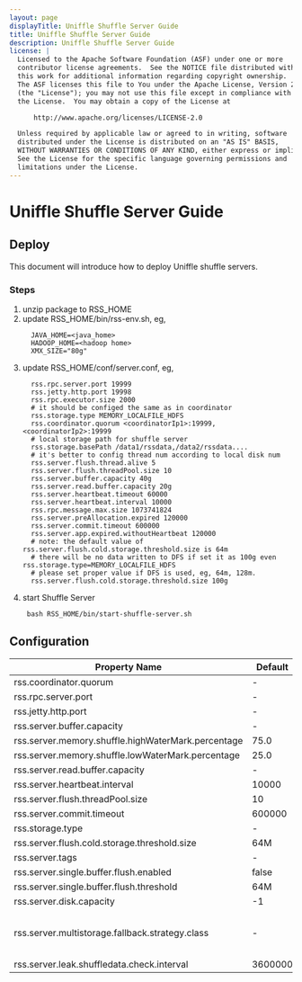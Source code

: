 ```yaml
---
layout: page
displayTitle: Uniffle Shuffle Server Guide
title: Uniffle Shuffle Server Guide
description: Uniffle Shuffle Server Guide
license: |
  Licensed to the Apache Software Foundation (ASF) under one or more
  contributor license agreements.  See the NOTICE file distributed with
  this work for additional information regarding copyright ownership.
  The ASF licenses this file to You under the Apache License, Version 2.0
  (the "License"); you may not use this file except in compliance with
  the License.  You may obtain a copy of the License at

      http://www.apache.org/licenses/LICENSE-2.0

  Unless required by applicable law or agreed to in writing, software
  distributed under the License is distributed on an "AS IS" BASIS,
  WITHOUT WARRANTIES OR CONDITIONS OF ANY KIND, either express or implied.
  See the License for the specific language governing permissions and
  limitations under the License.
---
```

# Uniffle Shuffle Server Guide

## Deploy
This document will introduce how to deploy Uniffle shuffle servers.

### Steps
1. unzip package to RSS_HOME
2. update RSS_HOME/bin/rss-env.sh, eg,
   ```
     JAVA_HOME=<java_home>
     HADOOP_HOME=<hadoop home>
     XMX_SIZE="80g"
   ```
3. update RSS_HOME/conf/server.conf, eg,
   ```
     rss.rpc.server.port 19999
     rss.jetty.http.port 19998
     rss.rpc.executor.size 2000
     # it should be configed the same as in coordinator
     rss.storage.type MEMORY_LOCALFILE_HDFS
     rss.coordinator.quorum <coordinatorIp1>:19999,<coordinatorIp2>:19999
     # local storage path for shuffle server
     rss.storage.basePath /data1/rssdata,/data2/rssdata....
     # it's better to config thread num according to local disk num
     rss.server.flush.thread.alive 5
     rss.server.flush.threadPool.size 10
     rss.server.buffer.capacity 40g
     rss.server.read.buffer.capacity 20g
     rss.server.heartbeat.timeout 60000
     rss.server.heartbeat.interval 10000
     rss.rpc.message.max.size 1073741824
     rss.server.preAllocation.expired 120000
     rss.server.commit.timeout 600000
     rss.server.app.expired.withoutHeartbeat 120000
     # note: the default value of rss.server.flush.cold.storage.threshold.size is 64m
     # there will be no data written to DFS if set it as 100g even rss.storage.type=MEMORY_LOCALFILE_HDFS
     # please set proper value if DFS is used, eg, 64m, 128m.
     rss.server.flush.cold.storage.threshold.size 100g
   ```
4. start Shuffle Server
   ```
    bash RSS_HOME/bin/start-shuffle-server.sh
   ```

## Configuration
|Property Name|Default| Description                                                                                                                                                                                                                                                                                                                                                                              |
|---|---|---|
|rss.coordinator.quorum|-| Coordinator quorum                                                                                                                                                                                                                                                                                                                                                                       |
|rss.rpc.server.port|-| RPC port for Shuffle server                                                                                                                                                                                                                                                                                                                                                              |
|rss.jetty.http.port|-| Http port for Shuffle server                                                                                                                                                                                                                                                                                                                                                             |
|rss.server.buffer.capacity|-| Max memory of buffer manager for shuffle server                                                                                                                                                                                                                                                                                                                                          |
|rss.server.memory.shuffle.highWaterMark.percentage|75.0| Threshold of spill data to storage, percentage of rss.server.buffer.capacity                                                                                                                                                                                                                                                                                                             |
|rss.server.memory.shuffle.lowWaterMark.percentage|25.0| Threshold of keep data in memory, percentage of rss.server.buffer.capacity                                                                                                                                                                                                                                                                                                               |
|rss.server.read.buffer.capacity|-| Max size of buffer for reading data                                                                                                                                                                                                                                                                                                                                                      |
|rss.server.heartbeat.interval|10000| Heartbeat interval to Coordinator (ms)                                                                                                                                                                                                                                                                                                                                                   |
|rss.server.flush.threadPool.size|10| Thread pool for flush data to file                                                                                                                                                                                                                                                                                                                                                       |
|rss.server.commit.timeout|600000| Timeout when commit shuffle data (ms)                                                                                                                                                                                                                                                                                                                                                    |
|rss.storage.type|-| Supports MEMORY_LOCALFILE, MEMORY_HDFS, MEMORY_LOCALFILE_HDFS                                                                                                                                                                                                                                                                                                                            |
|rss.server.flush.cold.storage.threshold.size|64M| The threshold of data size for LOACALFILE and HDFS if MEMORY_LOCALFILE_HDFS is used                                                                                                                                                                                                                                                                                                      |
|rss.server.tags|-| The comma-separated list of tags to indicate the shuffle server's attributes. It will be used as the assignment basis for the coordinator                                                                                                                                                                                                                                                |
|rss.server.single.buffer.flush.enabled|false| Whether single buffer flush when size exceeded rss.server.single.buffer.flush.threshold                                                                                                                                                                                                                                                                                                  |
|rss.server.single.buffer.flush.threshold|64M| The threshold of single shuffle buffer flush                                                                                                                                                                                                                                                                                                                                             |
|rss.server.disk.capacity|-1| Disk capacity that shuffle server can use. If it's negative, it will use the default disk whole space                                                                                                                                                                                                                                                                                    |
|rss.server.multistorage.fallback.strategy.class|-| The fallback strategy for `MEMORY_LOCALFILE_HDFS`. Support `org.apache.uniffle.server.storage.RotateStorageManagerFallbackStrategy`,`org.apache.uniffle.server.storage.LocalStorageManagerFallbackStrategy` and `org.apache.uniffle.server.storage.HdfsStorageManagerFallbackStrategy`. If not set, `org.apache.uniffle.server.storage.HdfsStorageManagerFallbackStrategy` will be used. |
|rss.server.leak.shuffledata.check.interval|3600000| The interval of leak shuffle data check (ms)                                                                                                                                                                                                                                                                                                                                             |
